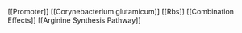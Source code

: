[[Promoter]]
[[Corynebacterium glutamicum]]
[[Rbs]]
[[Combination Effects]]
[[Arginine Synthesis Pathway]]
